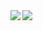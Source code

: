 <a href="https://github.com/YutaHoshino414">
  <img align="left" src="https://github-readme-stats.vercel.app/api?username=YutaHoshino414&count_private=true&show_icons=true&theme=slateorange" />
</a>
<a>
  <img align="left" src="https://github-readme-stats.vercel.app/api/top-langs/?username=YutaHoshino414&theme=slateorange" />
</a>

